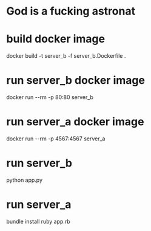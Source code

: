 # God is a fucking astronat

# build docker image
docker build -t server_b -f server_b.Dockerfile .

# run server_b docker image
docker run --rm -p 80:80 server_b

# run server_a docker image
docker run --rm -p 4567:4567 server_a

# run server_b
python app.py

# run server_a
bundle install
ruby app.rb
